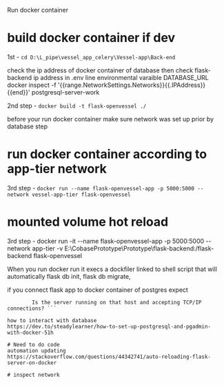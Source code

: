 
Run docker container

# build docker container if dev

1st - ```cd D:\L_pipe\vessel_app_celery\Vessel-app\Back-end```

check the ip address of docker container of database  then check flask-backend ip address in .env 
line environmental varaible DATABASE_URL
docker inspect -f '{{range.NetworkSettings.Networks}}{{.IPAddress}}{{end}}' postgresql-server-work

2nd step - ``docker build -t flask-openvessel ./``

before your run docker container make sure network was set up prior by database step

# run docker container according to app-tier network

3rd step - ```docker run --name flask-openvessel-app -p 5000:5000 --network vessel-app-tier flask-openvessel```

# mounted volume hot reload
3rd step - docker run -it --name flask-openvessel-app -p 5000:5000 --network app-tier -v E:\CobasePrototype\Prototype\flask-backend:/flask-backend flask-openvessel


When you run docker run it execs a dockfiler linked to shell script that will automatically 
flask db init, flask db migrate, 

if you connect flask app to docker container of postgres expect 
```sqlalchemy.exc.OperationalError: (psycopg2.OperationalError) connection to server at "172.20.0.2", port 5432 failed: Connection timed out (0x0000274C/10060)
        Is the server running on that host and accepting TCP/IP connections? ```

how to interact with database
https://dev.to/steadylearner/how-to-set-up-postgresql-and-pgadmin-with-docker-51h

# Need to do code 
automation updating 
https://stackoverflow.com/questions/44342741/auto-reloading-flask-server-on-docker

# inspect network 